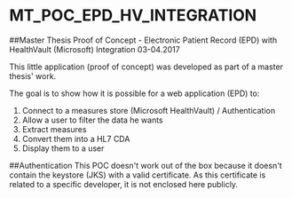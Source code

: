 # MT_POC_EPD_HV_INTEGRATION
##Master Thesis Proof of Concept - Electronic Patient Record (EPD) with HealthVault (Microsoft) Integration
03-04.2017


This little application (proof of concept) was developed as part of a master thesis' work.

The goal is to show how it is possible for a web application (EPD) to:
1. Connect to a measures store (Microsoft HealthVault) / Authentication
2. Allow a user to filter the data he wants
2. Extract measures
3. Convert them into a HL7 CDA
4. Display them to a user

##Authentication
This POC doesn't work out of the box because it doesn't contain the keystore (JKS) with a valid certificate. As this certificate is related to a specific developer, it is not enclosed here publicly.

